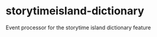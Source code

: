 storytimeisland-dictionary
==========================

Event processor for the storytime island dictionary feature